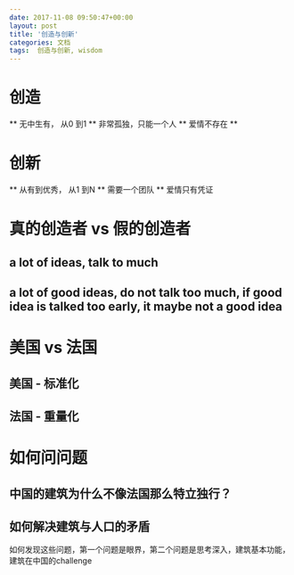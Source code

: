 ```yaml
---
date: 2017-11-08 09:50:47+00:00
layout: post
title: '创造与创新'
categories: 文档
tags:  创造与创新, wisdom
---
```


# 创造
** 无中生有， 从0 到1
** 非常孤独，只能一个人
** 爱情不存在
** 

# 创新
** 从有到优秀， 从1 到N
** 需要一个团队
** 爱情只有凭证

# 真的创造者 vs 假的创造者
## a lot of ideas, talk to much 
## a lot of good ideas, do not talk too much, if good idea is talked too early, it maybe not a good idea

# 美国 vs 法国
## 美国 - 标准化
## 法国 - 重量化

# 如何问问题
## 中国的建筑为什么不像法国那么特立独行？
## 如何解决建筑与人口的矛盾
如何发现这些问题，第一个问题是眼界，第二个问题是思考深入，建筑基本功能，建筑在中国的challenge


